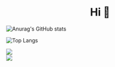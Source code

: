 <h1 align="center", font-size="20px">
   Hi 👋
</h1>

![Anurag's GitHub stats](https://github-readme-stats.vercel.app/api?username=Mortaza-Seydi&show_icons=true&theme=gruvbox&count_private=true&include_all_commits=true)

![Top Langs](https://github-readme-stats.vercel.app/api/top-langs/?username=Mortaza-Seydi&layout=compact&hide=javascript,html,css&langs_count=8)

<a href="https://www.linkedin.com/in/morteza-seydi">
  <img src="https://img.shields.io/badge/LinkedIn-0077B5?style=for-the-badge&logo=linkedin&logoColor=white"></img>
</a><br>
<a href="https://gitlab.com/iamdeveloper1">
  <img src="https://img.shields.io/badge/GitLab-330F63?style=for-the-badge&logo=gitlab&logoColor=white"></img>
</a>
  
<!--
**Mortaza-Seydi/Mortaza-Seydi** is a ✨ _special_ ✨ repository because its `README.md` (this file) appears on your GitHub profile.

Here are some ideas to get you started:

- 🔭 I’m currently working on ...
- 🌱 I’m currently learning ...
- 👯 I’m looking to collaborate on ...
- 🤔 I’m looking for help with ...
- 💬 Ask me about ...
- 📫 How to reach me: ...
- 😄 Pronouns: ...
- ⚡ Fun fact: ...
-->

